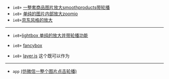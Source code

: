 + `ie8+` [一整套商品图片放大smoothproducts带轮播](http://demo.sc.chinaz.com//Files/DownLoad/webjs1/201510/jiaoben3760/)
+ `ie8+` [单纯的图片内部放大zoomio](http://demo.sc.chinaz.com//Files/DownLoad/webjs1/201608/jiaoben4473/index2.html)
+ `ie8+`[京东风格的放大](http://sc.chinaz.com/jiaobendemo.aspx?downloadid=1494150332953)
------------
+ `ie8+`[lightbox 单纯的放大并带轮播功能](http://www.yyyweb.com/demo/lightbox/)
+ `ie8+` [fancybox](http://www.yyyweb.com/demo/fancybox/)

+ `ie8+` [layer.js](http://layer.layui.com/) 这个既可以作为
---------------------
+ `app` [(仿微信一整个图片点击轮播)](http://demo.sc.chinaz.com//Files/DownLoad/webjs1/201608/jiaoben4423/)